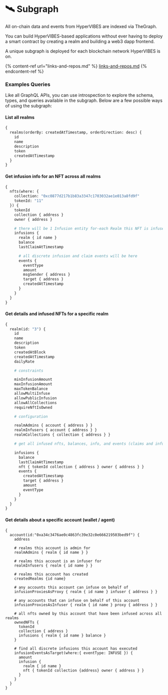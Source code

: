# 🛰 Subgraph

All on-chain data and events from HyperVIBES are indexed via TheGraph.

You can build HyperVIBES-based applications without ever having to deploy a smart contract by creating a realm and building a web3 dapp frontend.

A unique subgraph is deployed for each blockchain network HyperVIBES is on.

{% content-ref url="links-and-repos.md" %}
[links-and-repos.md](links-and-repos.md)
{% endcontent-ref %}

### Examples Queries

Like all GraphQL APIs, you can use introspection to explore the schema, types, and queries available in the subgraph. Below are a few possible ways of using the subgraph:

#### List all realms

```graphql
{
  realms(orderBy: createdAtTimestamp, orderDirection: desc) {
    id
    name
    description
    token
    createdAtTimestamp
  }
}
```

#### Get infusion info for an NFT across all realms

```graphql
{
  nfts(where: { 
    collection: "0xc0877d217b1b83a3347c1703032ae1e013a8fd9f" 
    tokenId: "11" 
  }) {
    tokenId
    collection { address }
    owner { address }

    # there will be 1 Infusion entity for-each Realm this NFT is infused in
    infusions {
      realm { id name }
      balance
      lastClaimAtTimestamp

      # all discrete infusion and claim events will be here
      events {
        eventType
        amount
        msgSender { address }
        target { address }
        createdAtTimestamp
      }
    }
  }
}
```

#### Get details and infused NFTs for a specific realm

```graphql
{
  realm(id: "3") {
    id
    name
    description
    token
    createdAtBlock
    createdAtTimestamp
    dailyRate

    # constraints

    minInfusionAmount
    maxInfusionAmount
    maxTokenBalance
    allowMultiInfuse
    allowPublicInfusion
    allowAllCollections
    requireNftIsOwned

    # configuration

    realmAdmins { account { address } }
    realmInfusers { account { address } }
    realmCollections { collection { address } }

    # get all infused nfts, balances, info, and events (claims and infusions)

    infusions {
      balance
      lastClaimAtTimestamp
      nft { tokenId collection { address } owner { address } }
      events {
        createdAtTimestamp
        target { address }
        amount
        eventType
      }
    }
  }
}
```

#### Get details about a specific account (wallet / agent)

```
{
  account(id:"0xa34c3476ae0c4863fc39e32c0e666219503bed9f") {
    address

    # realms this account is admin for
    realmAdmins { realm { id name } }

    # realms this account is an infuser for
    realmInfusers { realm { id name } }

    # realms this account has created
    createdRealms {id name}

    # any accounts this account can infuse on behalf of
    infusionProxiesAsProxy { realm { id name } infuser { address } }

    # any accounts that can infuse on behalf of this account
    infusionProxiesAsInfuser { realm { id name } proxy { address } }

    # all nfts owned by this account that have been infused across all realms
    ownedNFTs {
      tokenId
      collection { address }
      infusions { realm { id name } balance }
    }

    # find all discrete infusions this account has executed
    infusionEventsAsTarget(where:{ eventType: INFUSE }) {
      amount
      infusion {
        realm { id name }
        nft { tokenId collection {address} owner { address } }
      }
    }
  }
}
```
